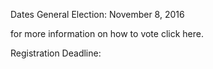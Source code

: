 

Dates
General Election: November 8, 2016

for more information on how to vote click here.

Registration Deadline: 